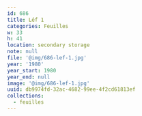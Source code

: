 ```yaml
---
id: 686
title: Léf 1
categories: Feuilles
w: 33
h: 41
location: secondary storage
note: null
file: '@img/686-lef-1.jpg'
year: '1980'
year_start: 1980
year_end: null
image: '@img/686-lef-1.jpg'
uuid: db9974fd-32ac-4682-99ee-4f2cd61813ef
collections:
  - feuilles
---
```


